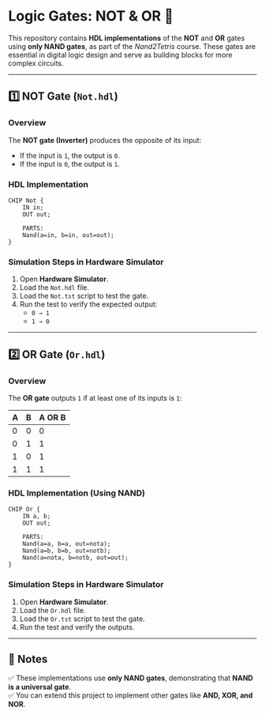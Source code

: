 # **Logic Gates: NOT & OR** 🚀  

This repository contains **HDL implementations** of the **NOT** and **OR** gates using **only NAND gates**, as part of the *Nand2Tetris* course. These gates are essential in digital logic design and serve as building blocks for more complex circuits.  

---

## **1️⃣ NOT Gate (`Not.hdl`)**  
### **Overview**  
The **NOT gate (Inverter)** produces the opposite of its input:  

- If the input is `1`, the output is `0`.  
- If the input is `0`, the output is `1`.  

### **HDL Implementation**  
```hdl
CHIP Not {
    IN in;
    OUT out;

    PARTS:
    Nand(a=in, b=in, out=out);
}
```



### **Simulation Steps in Hardware Simulator**  
1. Open **Hardware Simulator**.  
2. Load the `Not.hdl` file.  
3. Load the `Not.tst` script to test the gate.  
4. Run the test to verify the expected output:  
   - `0 → 1`  
   - `1 → 0`  

---

## **2️⃣ OR Gate (`Or.hdl`)**  
### **Overview**  
The **OR gate** outputs `1` if at least one of its inputs is `1`:  

| A | B | A OR B |
|---|---|--------|
| 0 | 0 | 0      |
| 0 | 1 | 1      |
| 1 | 0 | 1      |
| 1 | 1 | 1      |

### **HDL Implementation (Using NAND)**  
```hdl
CHIP Or {
    IN a, b;
    OUT out;

    PARTS:
    Nand(a=a, b=a, out=nota);
    Nand(a=b, b=b, out=notb);
    Nand(a=nota, b=notb, out=out);
}
```

### **Simulation Steps in Hardware Simulator**  
1. Open **Hardware Simulator**.  
2. Load the `Or.hdl` file.  
3. Load the `Or.tst` script to test the gate.  
4. Run the test and verify the outputs.  

---

## **📜 Notes**  
✅ These implementations use **only NAND gates**, demonstrating that **NAND is a universal gate**.  
✅ You can extend this project to implement other gates like **AND, XOR, and NOR**.  
